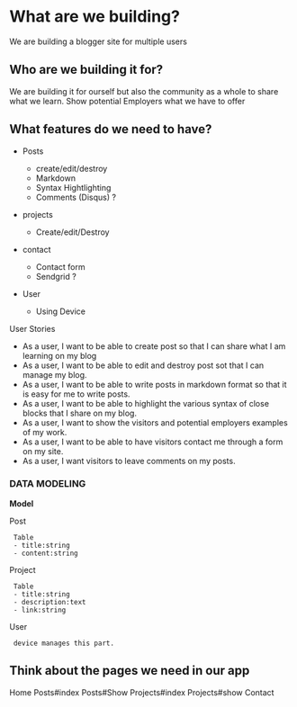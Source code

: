 # What are we building?
We are building a blogger site for multiple users

## Who are we building it for?
We are building it for ourself but also the community as a whole to share what we learn. Show potential Employers what we have to offer

## What features do we need to have?
- Posts
     - create/edit/destroy
     - Markdown
     - Syntax Hightlighting
     - Comments (Disqus) ?

- projects
     - Create/edit/Destroy

- contact
     - Contact form
     - Sendgrid ?
- User
     - Using Device

User Stories
- As a user, I want to be able to create post so that I can share what I am learning on my blog
- As a user, I want to be able to edit and destroy post sot that I can manage my blog.
- As a user, I want to be able to write posts in markdown format so that it is easy for me to write posts.
- As a user, I want to be able to highlight the various syntax of close blocks that I share on my blog.
- As a user, I want to show the visitors and potential employers examples of my work.
- As a user, I want to be able to have visitors contact me through a form on my site.
- As a user, I want visitors to leave comments on my posts.

### DATA MODELING

**Model**

Post

     Table
     - title:string
     - content:string

Project

     Table
     - title:string
     - description:text
     - link:string

User

     device manages this part.


## Think about the pages we need in our app

Home
Posts#index
Posts#Show
Projects#index
Projects#show
Contact